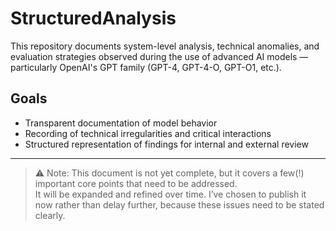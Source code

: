# StructuredAnalysis

This repository documents system-level analysis, technical anomalies, and evaluation strategies observed during the use of advanced AI models — particularly OpenAI's GPT family (GPT-4, GPT-4-O, GPT-O1, etc.).

## Goals

- Transparent documentation of model behavior
- Recording of technical irregularities and critical interactions
- Structured representation of findings for internal and external review

---

> ⚠️ Note: This document is not yet complete, but it covers a few(!) important core points that need to be addressed.  
> It will be expanded and refined over time. I’ve chosen to publish it now rather than delay further, because these issues need to be stated clearly.
